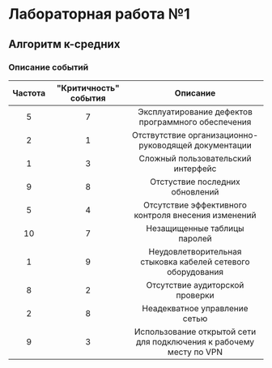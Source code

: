 # Лабораторная работа №1
## Алгоритм к-средних

### Описание событий

| Частота | "Критичность" события | Описание |
| :-------------: |:-------------:| :-----:|
|  5  | 7 | Эксплуатирование дефектов программного обеспечения |
|  2  | 1 | Отствутствие организационно-руководящей документации |
|  1  | 3 | Сложный пользовательский интерфейс |
|  9  | 8 | Отстуствие последних обновлений |
|  5  | 4 | Отсутствие эффективного контроля внесения изменений |
|  10 | 7 | Незащищенные таблицы паролей |
|  1  | 9 | Неудовлетворительная стыковка кабелей сетевого оборудования |
|  8  | 2 | Отсутствие аудиторской проверки |
|  2  | 8 | Неадекватное управление сетью |
|  9  | 3 | Использование открытой сети для подключения к рабочему месту по VPN |
